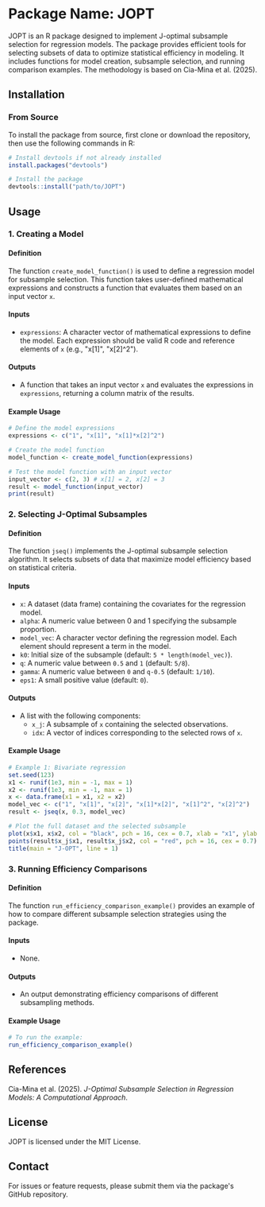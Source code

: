 # Package Name: JOPT

JOPT is an R package designed to implement J-optimal subsample selection for regression models. The package provides efficient tools for selecting subsets of data to optimize statistical efficiency in modeling. It includes functions for model creation, subsample selection, and running comparison examples. The methodology is based on Cia-Mina et al. (2025).

## Installation

### From Source

To install the package from source, first clone or download the repository, then use the following commands in R:

```r
# Install devtools if not already installed
install.packages("devtools")

# Install the package
devtools::install("path/to/JOPT")
```

## Usage

### 1. Creating a Model

#### Definition
The function `create_model_function()` is used to define a regression model for subsample selection. This function takes user-defined mathematical expressions and constructs a function that evaluates them based on an input vector `x`.

#### Inputs
- `expressions`: A character vector of mathematical expressions to define the model. Each expression should be valid R code and reference elements of `x` (e.g., "x[1]", "x[2]^2").

#### Outputs
- A function that takes an input vector `x` and evaluates the expressions in `expressions`, returning a column matrix of the results.

#### Example Usage
```r
# Define the model expressions
expressions <- c("1", "x[1]", "x[1]*x[2]^2")

# Create the model function
model_function <- create_model_function(expressions)

# Test the model function with an input vector
input_vector <- c(2, 3) # x[1] = 2, x[2] = 3
result <- model_function(input_vector)
print(result)
```

### 2. Selecting J-Optimal Subsamples

#### Definition
The function `jseq()` implements the J-optimal subsample selection algorithm. It selects subsets of data that maximize model efficiency based on statistical criteria.

#### Inputs
- `x`: A dataset (data frame) containing the covariates for the regression model.
- `alpha`: A numeric value between 0 and 1 specifying the subsample proportion.
- `model_vec`: A character vector defining the regression model. Each element should represent a term in the model.
- `k0`: Initial size of the subsample (default: `5 * length(model_vec)`).
- `q`: A numeric value between `0.5` and `1` (default: `5/8`).
- `gamma`: A numeric value between `0` and `q-0.5` (default: `1/10`).
- `eps1`: A small positive value (default: `0`).

#### Outputs
- A list with the following components:
  - `x_j`: A subsample of `x` containing the selected observations.
  - `idx`: A vector of indices corresponding to the selected rows of `x`.

#### Example Usage
```r
# Example 1: Bivariate regression
set.seed(123)
x1 <- runif(1e3, min = -1, max = 1)
x2 <- runif(1e3, min = -1, max = 1)
x <- data.frame(x1 = x1, x2 = x2)
model_vec <- c("1", "x[1]", "x[2]", "x[1]*x[2]", "x[1]^2", "x[2]^2")
result <- jseq(x, 0.3, model_vec)

# Plot the full dataset and the selected subsample
plot(x$x1, x$x2, col = "black", pch = 16, cex = 0.7, xlab = "x1", ylab = "x2")
points(result$x_j$x1, result$x_j$x2, col = "red", pch = 16, cex = 0.7)
title(main = "J-OPT", line = 1)
```

### 3. Running Efficiency Comparisons

#### Definition
The function `run_efficiency_comparison_example()` provides an example of how to compare different subsample selection strategies using the package.

#### Inputs
- None.

#### Outputs
- An output demonstrating efficiency comparisons of different subsampling methods.

#### Example Usage
```r
# To run the example:
run_efficiency_comparison_example()
```

## References

Cia-Mina et al. (2025). *J-Optimal Subsample Selection in Regression Models: A Computational Approach*.

## License

JOPT is licensed under the MIT License.

## Contact

For issues or feature requests, please submit them via the package's GitHub repository.

